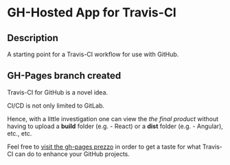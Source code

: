 # GH-Hosted App for Travis-CI

## Description
A starting point for a Travis-CI workflow for use with GitHub. 

## GH-Pages branch created
Travis-CI for GitHub is a novel idea. 

CI/CD is not only limited to GitLab. 

Hence, with a little investigation one can view the *the final product* without having to upload a **build** folder (e.g. - React) or a **dist** folder (e.g. - Angular), etc., etc. 

Feel free to [visit the gh-pages prezzo](https://donlucho.github.io/gh-hosted-app-for-travis-ci/ "link to gh-pages prezzo") in order to get a taste for what Travis-CI can do to enhance your GitHub projects.